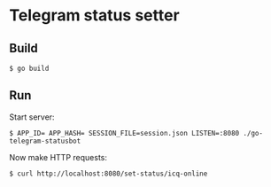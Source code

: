 Telegram status setter
======================

## Build

```console
$ go build
```

## Run

Start server:

```console
$ APP_ID= APP_HASH= SESSION_FILE=session.json LISTEN=:8080 ./go-telegram-statusbot
```

Now make HTTP requests:

```console
$ curl http://localhost:8080/set-status/icq-online
```